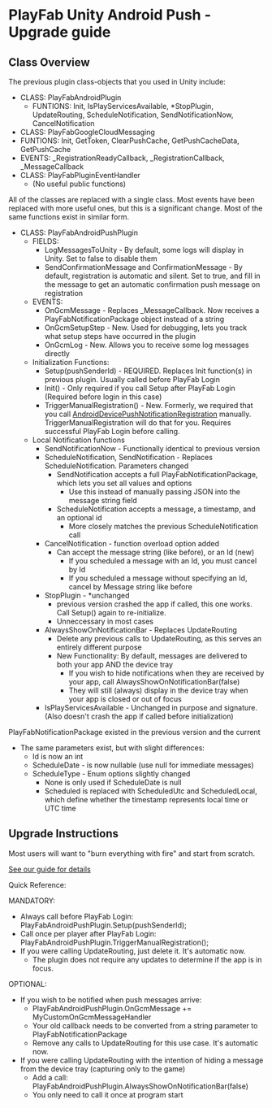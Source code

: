# PlayFab Unity Android Push - Upgrade guide

## Class Overview

The previous plugin class-objects that you used in Unity include:

* CLASS: PlayFabAndroidPlugin
  * FUNTIONS: Init, IsPlayServicesAvailable, *StopPlugin, UpdateRouting, ScheduleNotification, SendNotificationNow, CancelNotification
* CLASS: PlayFabGoogleCloudMessaging
 * FUNTIONS: Init, GetToken, ClearPushCache, GetPushCacheData, GetPushCache
 * EVENTS: _RegistrationReadyCallback, _RegistrationCallback, _MessageCallback
* CLASS: PlayFabPluginEventHandler
  * (No useful public functions)

All of the classes are replaced with a single class. Most events have been replaced with more useful ones, but this is a significant change. Most of the same functions exist in similar form.

* CLASS: PlayFabAndroidPushPlugin
  * FIELDS:
    * LogMessagesToUnity - By default, some logs will display in Unity. Set to false to disable them
    * SendConfirmationMessage and ConfirmationMessage - By default, registration is automatic and silent. Set to true, and fill in the message to get an automatic confirmation push message on registration
  * EVENTS:
    * OnGcmMessage - Replaces _MessageCallback. Now receives a PlayFabNotificationPackage object instead of a string
    * OnGcmSetupStep - New. Used for debugging, lets you track what setup steps have occurred in the plugin
    * OnGcmLog - New. Allows you to receive some log messages directly
  * Initialization Functions:
    * Setup(pushSenderId) - REQUIRED. Replaces Init function(s) in previous plugin. Usually called before PlayFab Login
    * Init() - Only required if you call Setup after PlayFab Login (Required before login in this case)
    * TriggerManualRegistration() - New. Formerly, we required that you call [AndroidDevicePushNotificationRegistration](https://api.playfab.com/documentation/client/method/AndroidDevicePushNotificationRegistration) manually. TriggerManualRegistration will do that for you. Requires successful PlayFab Login before calling.
  * Local Notification functions
    * SendNotificationNow - Functionally identical to previous version
    * ScheduleNotification, SendNotification - Replaces ScheduleNotification. Parameters changed
      * SendNotification accepts a full PlayFabNotificationPackage, which lets you set all values and options
        * Use this instead of manually passing JSON into the message string field
      * ScheduleNotification accepts a message, a timestamp, and an optional id
        * More closely matches the previous ScheduleNotification call
    * CancelNotification - function overload option added
      * Can accept the message string (like before), or an Id (new)
        * If you scheduled a message with an Id, you must cancel by Id
        * If you scheduled a message without specifying an Id, cancel by Message string like before
    * StopPlugin - *unchanged
      * previous version crashed the app if called, this one works.  Call Setup() again to re-initialize.
      * Unneccessary in most cases
    * AlwaysShowOnNotificationBar - Replaces UpdateRouting
      * Delete any previous calls to UpdateRouting, as this serves an entirely different purpose
      * New Functionality: By default, messages are delivered to both your app AND the device tray
        * If you wish to hide notifications when they are received by your app, call AlwaysShowOnNotificationBar(false)
        * They will still (always) display in the device tray when your app is closed or out of focus
    * IsPlayServicesAvailable - Unchanged in purpose and signature.  (Also doesn't crash the app if called before initialization)

PlayFabNotificationPackage existed in the previous version and the current
* The same parameters exist, but with slight differences:
  * Id is now an int
  * ScheduleDate - is now nullable (use null for immediate messages)
  * ScheduleType - Enum options slightly changed
    * None is only used if ScheduleDate is null
    * Scheduled is replaced with ScheduledUtc and ScheduledLocal, which define whether the timestamp represents local time or UTC time

## Upgrade Instructions

Most users will want to "burn everything with fire" and start from scratch.

[See our guide for details](https://api.playfab.com/docs/tutorials/landing-players/push-notification-basics/push-notifications-for-android)

Quick Reference:

MANDATORY:

* Always call before PlayFab Login: PlayFabAndroidPushPlugin.Setup(pushSenderId);
* Call once per player after PlayFab Login: PlayFabAndroidPushPlugin.TriggerManualRegistration();
* If you were calling UpdateRouting, just delete it.  It's automatic now.
  * The plugin does not require any updates to determine if the app is in focus.

OPTIONAL:

* If you wish to be notified when push messages arrive:
  * PlayFabAndroidPushPlugin.OnGcmMessage += MyCustomOnGcmMessageHandler
  * Your old callback needs to be converted from a string parameter to PlayFabNotificationPackage
  * Remove any calls to UpdateRouting for this use case. It's automatic now.
* If you were calling UpdateRouting with the intention of hiding a message from the device tray (capturing only to the game)
  * Add a call: PlayFabAndroidPushPlugin.AlwaysShowOnNotificationBar(false)
  * You only need to call it once at program start

